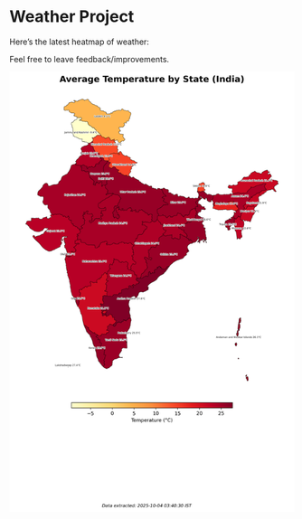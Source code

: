 # Weather Project

Here’s the latest heatmap of weather:

Feel free to leave feedback/improvements.

![India Heatmap](docs/assets/india_heatmap.png?v=E049D8)
